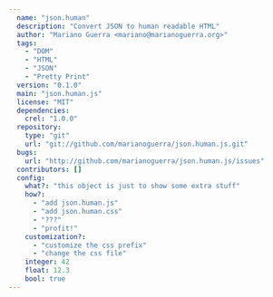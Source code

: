 ```yaml
---
  name: "json.human"
  description: "Convert JSON to human readable HTML"
  author: "Mariano Guerra <mariano@marianoguerra.org>"
  tags: 
    - "DOM"
    - "HTML"
    - "JSON"
    - "Pretty Print"
  version: "0.1.0"
  main: "json.human.js"
  license: "MIT"
  dependencies: 
    crel: "1.0.0"
  repository: 
    type: "git"
    url: "git://github.com/marianoguerra/json.human.js.git"
  bugs: 
    url: "http://github.com/marianoguerra/json.human.js/issues"
  contributors: []
  config: 
    what?: "this object is just to show some extra stuff"
    how?: 
      - "add json.human.js"
      - "add json.human.css"
      - "???"
      - "profit!"
    customization?: 
      - "customize the css prefix"
      - "change the css file"
    integer: 42
    float: 12.3
    bool: true
---
```

